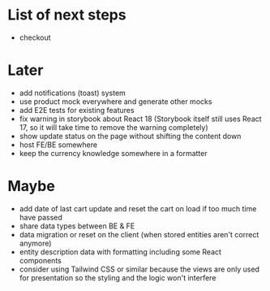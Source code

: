 # List of next steps

- checkout

# Later

- add notifications (toast) system
- use product mock everywhere and generate other mocks
- add E2E tests for existing features
- fix warning in storybook about React 18 (Storybook itself still uses React 17, so it will take time to remove the warning completely)
- show update status on the page without shifting the content down
- host FE/BE somewhere
- keep the currency knowledge somewhere in a formatter

# Maybe

- add date of last cart update and reset the cart on load if too much time have passed
- share data types between BE & FE
- data migration or reset on the client (when stored entities aren't correct anymore)
- entity description data with formatting including some React components
- consider using Tailwind CSS or similar because the views are only used for presentation so the styling and the logic won't interfere
